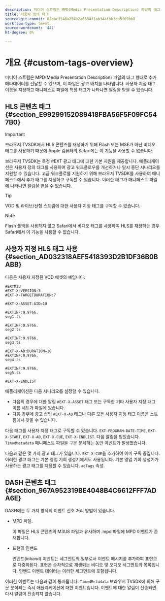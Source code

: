 ```yaml
---
description: 미디어 스트림은 MPD(Media Presentation Description) 파일의 태그 형태로 추가 메타데이터를 전달할 수 있으며, 이 파일은 광고 배치를 나타냅니다. 사용자 지정 태그 이름을 지정하고 매니페스트 파일에 특정 태그가 나타나면 알림을 받을 수 있습니다.
title: 사용자 정의 태그
source-git-commit: 02ebc3548a254b2a6554f1ab34afbb3ea5f09bb8
workflow-type: tm+mt
source-wordcount: '441'
ht-degree: 0%

---
```


# 개요 {#custom-tags-overview}

미디어 스트림은 MPD(Media Presentation Description) 파일의 태그 형태로 추가 메타데이터를 전달할 수 있으며, 이 파일은 광고 배치를 나타냅니다. 사용자 지정 태그 이름을 지정하고 매니페스트 파일에 특정 태그가 나타나면 알림을 받을 수 있습니다.

## HLS 콘텐츠 태그 {#section_E99299152089418FBA56F5F09FC547B0}

>[!IMPORTANT]
>
>브라우저 TVSDK에서 HLS 콘텐츠를 재생하기 위해 Flash 또는 MSE가 아닌 비디오 태그를 사용하기 때문에 Apple 컴퓨터의 Safari에는 이 기능을 사용할 수 없습니다.

브라우저 TVSDK는 특정 #EXT 광고 태그에 대한 기본 지원을 제공합니다. 애플리케이션은 사용자 정의 태그를 사용하여 광고 워크플로우를 개선하거나 일시 중단 시나리오를 지원할 수 있습니다. 고급 워크플로를 지원하기 위해 브라우저 TVSDK를 사용하여 매니페스트에서 추가 태그를 지정하고 구독할 수 있습니다. 이러한 태그가 매니페스트 파일에 나타나면 알림을 받을 수 있습니다.

>[!TIP]
>
>VOD 및 라이브/선형 스트림에 대한 사용자 지정 태그를 구독할 수 있습니다.

>[!NOTE]
>
>Flash 폴백을 사용하지 않고 Safari에서 비디오 태그를 사용하여 HLS를 재생하는 경우 Safari에서 이 기능을 사용할 수 없습니다.

## 사용자 지정 HLS 태그 사용 {#section_AD032318AEF5418393D2B1DF36B0BABB}

다음은 사용자 지정된 VOD 에셋의 예입니다.

```
#EXTM3U
#EXT-X-VERSION:3
#EXT-X-TARGETDURATION:7
 
#EXT-X-ASSET:AID=10
 
#EXTINF:9.9766,
seg1.ts
 
#EXTINF:9.9766,
seg2.ts
 
#EXTINF:9.9766,
seg3.ts
 
#EXT-X-AD:DURATION=10
#EXTINF:9.9766,
seg4.ts
 
#EXTINF:9.9766,
seg5.ts
 
#EXT-X-ENDLIST
```

애플리케이션은 다음 시나리오를 설정할 수 있습니다.

* 다음의 경우에 대한 알림 `#EXT-X-ASSET` 태그 또는 구독한 기타 사용자 지정 태그 이름 세트가 파일에 있습니다.
* 다음 경우에 광고 삽입 `#EXT-X-AD` 태그나 다른 모든 사용자 지정 태그 이름은 스트림에서 찾을 수 있습니다.

다음 태그를 사용자 지정 태그로 구독할 수 있습니다. `EXT-PROGRAM-DATE-TIME`, `EXT-X-START`, `EXT-X-AD`, `EXT-X-CUE`, `EXT-X-ENDLIST`. 다음 알림을 받았습니다. `TimedMetadata` 매니페스트 파일을 구문 분석하는 동안 이벤트가 발생했습니다.

다음과 같은 몇 가지 광고 태그가 있습니다. `EXT-X-CUE`을 추가하여 이미 구독 중입니다. 이러한 광고 태그는 기본 영업 기회 생성기에서도 사용됩니다. 기본 영업 기회 생성기가 사용하는 광고 태그를 지정할 수 있습니다. `adTags` 속성.

## DASH 콘텐츠 태그 {#section_967A952319BE4048B4C6612FFF7ADA6E}

DASH에는 두 가지 방식의 이벤트 신호 처리 방법이 있습니다.

* MPD 파일.

  이 파일은 HLS 콘텐츠의 M3U8 파일과 유사하며 .mpd 파일에 MPD 이벤트가 존재합니다.
* 표현의 인밴드

  인밴드(inband) 이벤트는 세그먼트의 일부로서 이벤트 메시지를 추가하여 표현으로 다중화된다. 표현은 순차적으로 재생되는 비디오 및 오디오 세그먼트의 목록입니다. 인밴드 이벤트 데이터는 이러한 세그먼트에 포함됩니다.

이러한 이벤트는 다음과 같이 통지됩니다. `TimedMetadata` 브라우저 TVSDK에 의해 구문 분석되는 즉시 애플리케이션에 대한 이벤트입니다. 이벤트에 대한 알림이 전송되면 다시 알림이 전송되지 않습니다.
